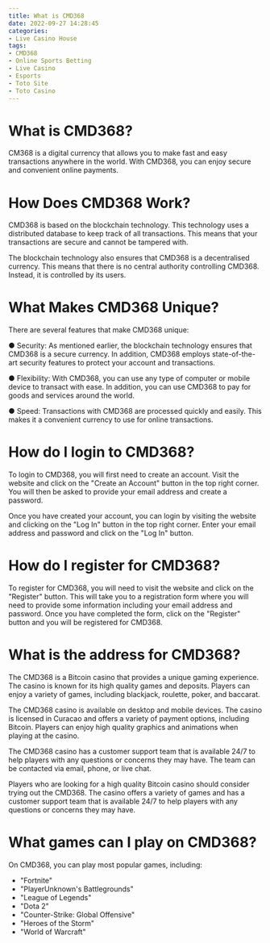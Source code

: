 ```yaml
---
title: What is CMD368
date: 2022-09-27 14:28:45
categories:
- Live Casino House
tags:
- CMD368
- Online Sports Betting
- Live Casino
- Esports
- Toto Site
- Toto Casino
---
```



#  What is CMD368?

CM368 is a digital currency that allows you to make fast and easy transactions anywhere in the world. With CMD368, you can enjoy secure and convenient online payments.

# How Does CMD368 Work?

CMD368 is based on the blockchain technology. This technology uses a distributed database to keep track of all transactions. This means that your transactions are secure and cannot be tampered with.

The blockchain technology also ensures that CMD368 is a decentralised currency. This means that there is no central authority controlling CMD368. Instead, it is controlled by its users.

# What Makes CMD368 Unique?

There are several features that make CMD368 unique:

● Security: As mentioned earlier, the blockchain technology ensures that CMD368 is a secure currency. In addition, CMD368 employs state-of-the-art security features to protect your account and transactions.

● Flexibility: With CMD368, you can use any type of computer or mobile device to transact with ease. In addition, you can use CMD368 to pay for goods and services around the world.

● Speed: Transactions with CMD368 are processed quickly and easily. This makes it a convenient currency to use for online transactions.

#  How do I login to CMD368?

To login to CMD368, you will first need to create an account. Visit the website and click on the "Create an Account" button in the top right corner. You will then be asked to provide your email address and create a password.

Once you have created your account, you can login by visiting the website and clicking on the "Log In" button in the top right corner. Enter your email address and password and click on the "Log In" button.

#  How do I register for CMD368?

To register for CMD368, you will need to visit the website and click on the "Register" button. This will take you to a registration form where you will need to provide some information including your email address and password. Once you have completed the form, click on the "Register" button and you will be registered for CMD368.

#  What is the address for CMD368?

The CMD368 is a Bitcoin casino that provides a unique gaming experience. The casino is known for its high quality games and deposits. Players can enjoy a variety of games, including blackjack, roulette, poker, and baccarat.

The CMD368 casino is available on desktop and mobile devices. The casino is licensed in Curacao and offers a variety of payment options, including Bitcoin. Players can enjoy high quality graphics and animations when playing at the casino.

The CMD368 casino has a customer support team that is available 24/7 to help players with any questions or concerns they may have. The team can be contacted via email, phone, or live chat.

Players who are looking for a high quality Bitcoin casino should consider trying out the CMD368. The casino offers a variety of games and has a customer support team that is available 24/7 to help players with any questions or concerns they may have.

#  What games can I play on CMD368?

On CMD368, you can play most popular games, including:

* "Fortnite"
* "PlayerUnknown's Battlegrounds"
* "League of Legends"
* "Dota 2"
* "Counter-Strike: Global Offensive"
* "Heroes of the Storm"
* "World of Warcraft"